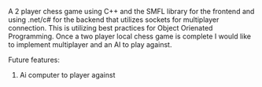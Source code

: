 A 2 player chess game using C++ and the SMFL library for the frontend and using .net/c# for the backend that utilizes sockets for multiplayer connection. This is utilizing best practices for Object Orienated Programming. Once a two player local chess game is complete I would like to implement multiplayer and an AI to play against. 

Future features:
1. Ai computer to player against

